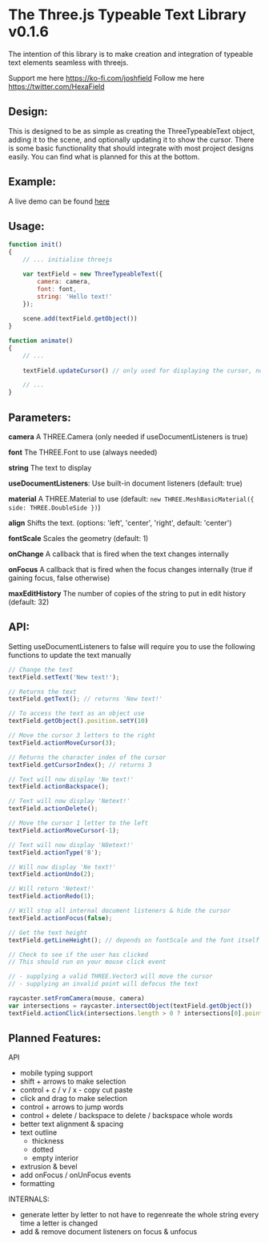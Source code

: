 # The Three.js Typeable Text Library v0.1.6

The intention of this library is to make creation and integration of typeable text elements seamless with threejs.

Support me here https://ko-fi.com/joshfield
Follow me here https://twitter.com/HexaField

## Design:

This is designed to be as simple as creating the ThreeTypeableText object, adding it to the scene, and optionally updating it to show the cursor. There is some basic functionality that should integrate with most project designs easily. You can find what is planned for this at the bottom.

## Example:

A live demo can be found [here](https://three-typeable-text.netlify.app/)

## Usage:
```javascript
function init()
{
    // ... initialise threejs

    var textField = new ThreeTypeableText({
        camera: camera,
        font: font,
        string: 'Hello text!'
    });
    
    scene.add(textField.getObject())
}

function animate()
{
    // ...
    
    textField.updateCursor() // only used for displaying the cursor, not necessary for functionality

    // ...
}
```

## Parameters:

**camera** A THREE.Camera (only needed if useDocumentListeners is true)

**font** The THREE.Font to use (always needed)

**string** The text to display

**useDocumentListeners**: Use built-in document listeners (default: true)

**material** A THREE.Material to use (default: `new THREE.MeshBasicMaterial({ side: THREE.DoubleSide })`)

**align** Shifts the text. (options: 'left', 'center', 'right', default: 'center') 

**fontScale** Scales the geometry (default: 1)

**onChange** A callback that is fired when the text changes internally

**onFocus** A callback that is fired when the focus changes internally (true if gaining focus, false otherwise)

**maxEditHistory** The number of copies of the string to put in edit history (default: 32)

## API:

Setting useDocumentListeners to false will require you to use the following functions to update the text manually

```javascript
// Change the text
textField.setText('New text!');

// Returns the text
textField.getText(); // returns 'New text!'

// To access the text as an object use
textField.getObject().position.setY(10)

// Move the cursor 3 letters to the right
textField.actionMoveCursor(3);

// Returns the character index of the cursor
textField.getCursorIndex(); // returns 3

// Text will now display 'Ne text!'
textField.actionBackspace();

// Text will now display 'Netext!'
textField.actionDelete();

// Move the cursor 1 letter to the left
textField.actionMoveCursor(-1);

// Text will now display 'N8etext!'
textField.actionType('8');

// Will now display 'Ne text!'
textField.actionUndo(2);

// Will return 'Netext!'
textField.actionRedo(1);

// Will stop all internal document listeners & hide the cursor
textField.actionFocus(false);

// Get the text height
textField.getLineHeight(); // depends on fontScale and the font itself

// Check to see if the user has clicked
// This should run on your mouse click event

// - supplying a valid THREE.Vector3 will move the cursor
// - supplying an invalid point will defocus the text

raycaster.setFromCamera(mouse, camera)
var intersections = raycaster.intersectObject(textField.getObject())
textField.actionClick(intersections.length > 0 ? intersections[0].point : false);

```

## Planned Features:

API
- mobile typing support
- shift + arrows to make selection
- control + c / v / x - copy cut paste
- click and drag to make selection
- control + arrows to jump words
- control + delete / backspace to delete / backspace whole words
- better text alignment & spacing
- text outline
  - thickness
  - dotted
  - empty interior
- extrusion & bevel
- add onFocus / onUnFocus events
- formatting

INTERNALS:
- generate letter by letter to not have to regenreate the whole string every time a letter is changed
- add & remove document listeners on focus & unfocus